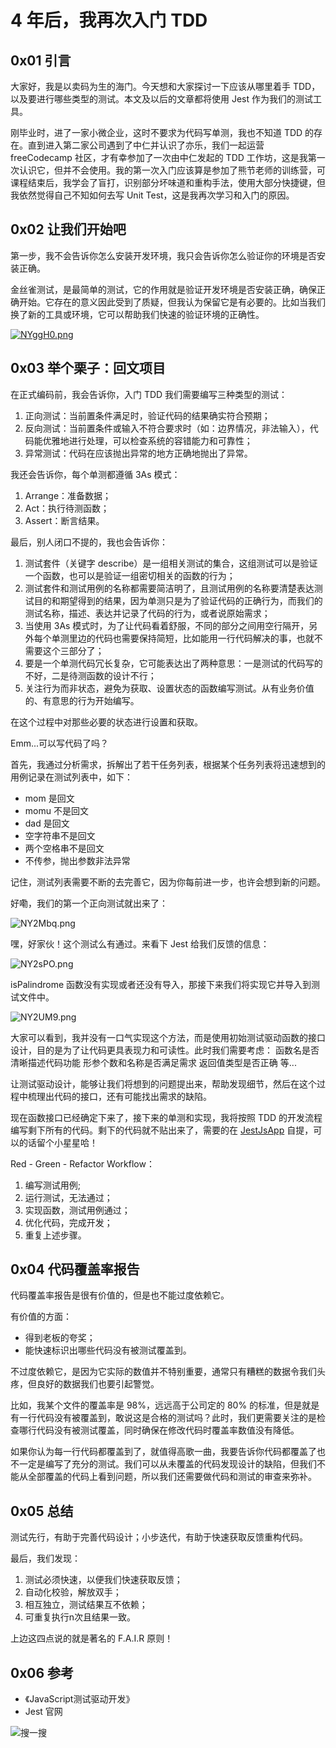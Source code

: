 # 4 年后，我再次入门 TDD


## 0x01 引言
大家好，我是以卖码为生的海门。今天想和大家探讨一下应该从哪里着手 TDD，以及要进行哪些类型的测试。本文及以后的文章都将使用 Jest 作为我们的测试工具。

刚毕业时，进了一家小微企业，这时不要求为代码写单测，我也不知道 TDD 的存在。直到进入第二家公司遇到了中仁并认识了亦乐，我们一起运营 freeCodecamp 社区，才有幸参加了一次由中仁发起的 TDD 工作坊，这是我第一次认识它，但并不会使用。我的第一次入门应该算是参加了熊节老师的训练营，可课程结束后，我学会了盲打，识别部分坏味道和重构手法，使用大部分快捷键，但我依然觉得自己不知如何去写 Unit Test，这是我再次学习和入门的原因。

## 0x02 让我们开始吧

第一步，我不会告诉你怎么安装开发环境，我只会告诉你怎么验证你的环境是否安装正确。

金丝雀测试，是最简单的测试，它的作用就是验证开发环境是否安装正确，确保正确开始。它存在的意义因此受到了质疑，但我认为保留它是有必要的。比如当我们换了新的工具或环境，它可以帮助我们快速的验证环境的正确性。

[![NYggH0.png](https://s1.ax1x.com/2020/06/22/NYggH0.png)](https://imgchr.com/i/NYggH0)

## 0x03 举个栗子：回文项目
在正式编码前，我会告诉你，入门 TDD 我们需要编写三种类型的测试：
1. 正向测试：当前置条件满足时，验证代码的结果确实符合预期；
2. 反向测试：当前置条件或输入不符合要求时（如：边界情况，非法输入），代码能优雅地进行处理，可以检查系统的容错能力和可靠性；
3. 异常测试：代码在应该抛出异常的地方正确地抛出了异常。

我还会告诉你，每个单测都遵循 3As 模式：
1. Arrange：准备数据；
2. Act：执行待测函数；
3. Assert：断言结果。

最后，别人闭口不提的，我也会告诉你：
1. 测试套件（关键字 describe）是一组相关测试的集合，这组测试可以是验证一个函数，也可以是验证一组密切相关的函数的行为；
2. 测试套件和测试用例的名称都需要简洁明了，且测试用例的名称要清楚表达测试目的和期望得到的结果，因为单测只是为了验证代码的正确行为，而我们的测试名称，描述、表达并记录了代码的行为，或者说原始需求；
3. 当使用 3As 模式时，为了让代码看着舒服，不同的部分之间用空行隔开，另外每个单测里边的代码也需要保持简短，比如能用一行代码解决的事，也就不需要这个三部分了；
4. 要是一个单测代码冗长复杂，它可能表达出了两种意思：一是测试的代码写的不好，二是待测函数的设计不行；
5. 关注行为而非状态，避免为获取、设置状态的函数编写测试。从有业务价值的、有意思的行为开始编写。

在这个过程中对那些必要的状态进行设置和获取。

Emm...可以写代码了吗？

首先，我通过分析需求，拆解出了若干任务列表，根据某个任务列表将迅速想到的用例记录在测试列表中，如下：
* mom 是回文
* momu 不是回文
* dad 是回文
* 空字符串不是回文
* 两个空格串不是回文
* 不传参，抛出参数非法异常

记住，测试列表需要不断的去完善它，因为你每前进一步，也许会想到新的问题。

好嘞，我们的第一个正向测试就出来了：

![NY2Mbq.png](https://s1.ax1x.com/2020/06/22/NY2Mbq.png)

嘿，好家伙！这个测试么有通过。来看下 Jest 给我们反馈的信息：

![NY2sPO.png](https://s1.ax1x.com/2020/06/22/NY2sPO.png)

isPalindrome 函数没有实现或者还没有导入，那接下来我们将实现它并导入到测试文件中。

![NY2UM9.png](https://s1.ax1x.com/2020/06/22/NY2UM9.png)

大家可以看到，我并没有一口气实现这个方法，而是使用初始测试驱动函数的接口设计，目的是为了让代码更具表现力和可读性。此时我们需要考虑：
函数名是否清晰描述代码功能
形参个数和名称是否满足需求
返回值类型是否正确
等...

让测试驱动设计，能够让我们将想到的问题提出来，帮助发现细节，然后在这个过程中梳理出代码的接口，还有可能找出需求的缺陷。

现在函数接口已经确定下来了，接下来的单测和实现，我将按照 TDD 的开发流程编写剩下所有的代码。剩下的代码就不贴出来了，需要的在 [JestJsApp](https://github.com/yihaimen/JestJsApp) 自提，可以的话留个小星星哈！

Red - Green - Refactor Workflow：
1. 编写测试用例;
2. 运行测试，无法通过；
3. 实现函数，测试用例通过；
4. 优化代码，完成开发；
5. 重复上述步骤。

## 0x04 代码覆盖率报告
代码覆盖率报告是很有价值的，但是也不能过度依赖它。

有价值的方面：
* 得到老板的夸奖；
* 能快速标识出哪些代码没有被测试覆盖到。

不过度依赖它，是因为它实际的数值并不特别重要，通常只有糟糕的数据令我们头疼，但良好的数据我们也要引起警觉。

比如，我某个文件的覆盖率是 98%，远远高于公司定的 80% 的标准，但是就是有一行代码没有被覆盖到，敢说这是合格的测试吗？此时，我们更需要关注的是检查哪行代码没有被测试覆盖，同时确保在修改代码时覆盖率数值没有降低。

如果你认为每一行代码都覆盖到了，就值得高歌一曲，我要告诉你代码都覆盖了也不一定是编写了充分的测试。我们可以从未覆盖的代码发现设计的缺陷，但我们不能从全部覆盖的代码上看到问题，所以我们还需要做代码和测试的审查来弥补。

## 0x05 总结
测试先行，有助于完善代码设计；小步迭代，有助于快速获取反馈重构代码。

最后，我们发现：
1. 测试必须快速，以便我们快速获取反馈；
2. 自动化校验，解放双手；
3. 相互独立，测试结果互不依赖；
4. 可重复执行n次且结果一致。

上边这四点说的就是著名的 F.A.I.R 原则！

## 0x06 参考
* 《JavaScript测试驱动开发》
* Jest 官网

![搜一搜](https://s1.ax1x.com/2020/06/08/tWbbz8.png)

